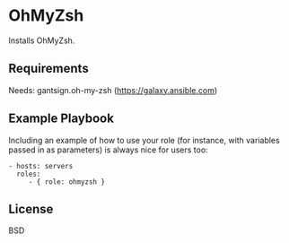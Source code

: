 OhMyZsh
=========

Installs OhMyZsh.

Requirements
------------

Needs: gantsign.oh-my-zsh (https://galaxy.ansible.com)


Example Playbook
----------------

Including an example of how to use your role (for instance, with variables passed in as parameters) is always nice for users too:

    - hosts: servers
      roles:
         - { role: ohmyzsh }

License
-------

BSD
